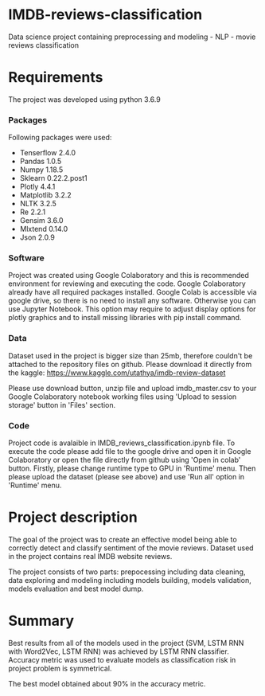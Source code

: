 # IMDB-reviews-classification
Data science project containing preprocessing and modeling - NLP - movie reviews classification

# Requirements

The project was developed using python 3.6.9

### Packages

Following packages were used:

- Tenserflow 2.4.0
- Pandas 1.0.5
- Numpy 1.18.5
- Sklearn 0.22.2.post1
- Plotly 4.4.1
- Matplotlib 3.2.2
- NLTK 3.2.5
- Re 2.2.1
- Gensim 3.6.0
- Mlxtend 0.14.0
- Json 2.0.9


### Software

Project was created using Google Colaboratory and this is recommended environment for reviewing and executing the code. Google Colaboratory already have all required packages installed. Google Colab is accessible via google drive, so there is no need to install any software. Otherwise you can use Jupyter Notebook. This option may require to adjust display options for plotly graphics and to install missing libraries with pip install command.

### Data

Dataset used in the project is bigger size than 25mb, therefore couldn't be attached to the repository files on github. Please download it directly from the kaggle:
https://www.kaggle.com/utathya/imdb-review-dataset

Please use download button, unzip file and upload imdb_master.csv to your Google Colaboratory notebook working files using 'Upload to session storage' button in 'Files' section.

### Code

Project code is avalaible in IMDB_reviews_classification.ipynb file. To execute the code please add file to the google drive and open it in Google Colaboratory or open the file directly from github using 'Open in colab' button. Firstly, please change runtime type to GPU in 'Runtime' menu. Then please upload the dataset (please see above) and use 'Run all' option in 'Runtime' menu.

# Project description

The goal of the project was to create an effective model being able to correctly detect and classify sentiment of the movie reviews. Dataset used in the project contains real IMDB website reviews.

The project consists of two parts: prepocessing including data cleaning, data exploring and modeling including models building, models validation, models evaluation and best model dump.

# Summary

Best results from all of the models used in the project (SVM, LSTM RNN with Word2Vec, LSTM RNN) was achieved by LSTM RNN classifier. Accuracy metric was used to evaluate models as classification risk in project problem is symmetrical.

The best model obtained about 90% in the accuracy metric.
